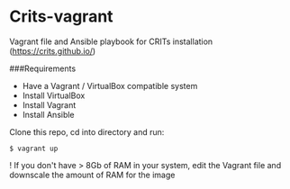 Crits-vagrant
=============

Vagrant file and Ansible playbook for CRITs installation (https://crits.github.io/)

###Requirements
* Have a Vagrant / VirtualBox compatible system
* Install VirtualBox
* Install Vagrant
* Install Ansible

Clone this repo, cd into directory and run:

```
$ vagrant up
```

! If you don't have > 8Gb of RAM in your system, edit the Vagrant file and downscale the amount of RAM for the image
